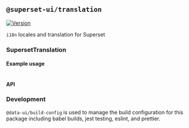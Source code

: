 ## `@superset-ui/translation`

[![Version](https://img.shields.io/npm/v/@superset-ui/translation.svg?style=flat)](https://img.shields.io/npm/v/@superset-ui/translation.svg?style=flat)

`i18n` locales and translation for Superset

### SupersetTranslation


#### Example usage

```javascript
```

#### API


### Development

`@data-ui/build-config` is used to manage the build configuration for this package including babel
builds, jest testing, eslint, and prettier.
